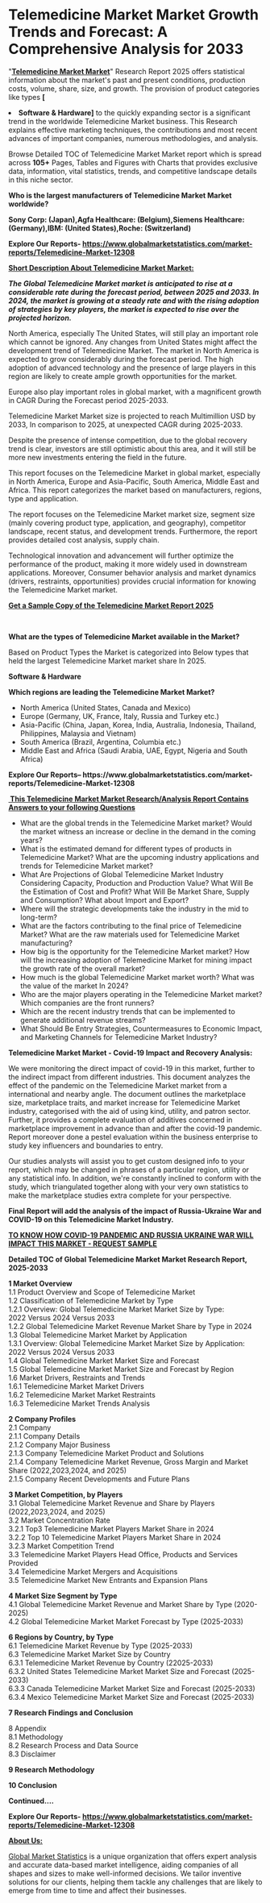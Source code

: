 <H1>Telemedicine Market Market Growth Trends and Forecast: A Comprehensive Analysis for 2033</H1><p>"<strong><a href="https://www.globalmarketstatistics.com/market-reports/Telemedicine-Market-12308">Telemedicine Market Market</a></strong>" Research Report 2025 offers statistical information about the market's past and present conditions, production costs, volume, share, size, and growth. The provision of product categories like types&nbsp;<strong>[<li>Software & Hardware]</strong>&nbsp;to the quickly expanding sector is a significant trend in the worldwide Telemedicine Market business. This Research explains effective marketing techniques, the contributions and most recent advances of important companies, numerous methodologies, and analysis.</p><p>Browse Detailed TOC of Telemedicine Market Market report which is spread across&nbsp;<strong>105+</strong>&nbsp;Pages, Tables and Figures with Charts that provides exclusive data, information, vital statistics, trends, and competitive landscape details in this niche sector.</p><p><strong>Who is the largest manufacturers of Telemedicine Market Market worldwide?</strong></p><p><strong>Sony Corp: (Japan),Agfa Healthcare: (Belgium),Siemens Healthcare: (Germany),IBM: (United States),Roche: (Switzerland)</strong></p><p><strong>Explore Our Reports-&nbsp;<a href="https://www.globalmarketstatistics.com/market-reports/Telemedicine-Market-12308">https://www.globalmarketstatistics.com/market-reports/Telemedicine-Market-12308</a></strong></p><p><strong><u>Short Description About Telemedicine Market Market:</u></strong></p><p><strong><em>The Global Telemedicine Market market is anticipated to rise at a considerable rate during the forecast period, between 2025 and 2033. In 2024, the market is growing at a steady rate and with the rising adoption of strategies by key players, the market is expected to rise over the projected horizon.</em></strong></p><p>North America, especially The United States, will still play an important role which cannot be ignored. Any changes from United States might affect the development trend of Telemedicine Market. The market in North America is expected to grow considerably during the forecast period. The high adoption of advanced technology and the presence of large players in this region are likely to create ample growth opportunities for the market.</p><p>Europe also play important roles in global market, with a magnificent growth in CAGR During the Forecast period 2025-2033.</p><p>Telemedicine Market Market size is projected to reach Multimillion USD by 2033, In comparison to 2025, at unexpected CAGR during 2025-2033.</p><p>Despite the presence of intense competition, due to the global recovery trend is clear, investors are still optimistic about this area, and it will still be more new investments entering the field in the future.</p><p>This report focuses on the Telemedicine Market in global market, especially in North America, Europe and Asia-Pacific, South America, Middle East and Africa. This report categorizes the market based on manufacturers, regions, type and application.</p><p>The report focuses on the Telemedicine Market market size, segment size (mainly covering product type, application, and geography), competitor landscape, recent status, and development trends. Furthermore, the report provides detailed cost analysis, supply chain.</p><p>Technological innovation and advancement will further optimize the performance of the product, making it more widely used in downstream applications. Moreover, Consumer behavior analysis and market dynamics (drivers, restraints, opportunities) provides crucial information for knowing the Telemedicine Market market.</p><p><strong><u>Get a Sample Copy of the Telemedicine Market Report 2025</u></strong></p><p>&nbsp;</p><p><strong>What are the types of Telemedicine Market available in the Market?</strong></p><p>Based on Product Types the Market is categorized into Below types that held the largest Telemedicine Market market share In 2025.</p><p><strong>Software & Hardware</strong></p><p><strong>Which regions are leading the Telemedicine Market Market?</strong></p><ul><li>North America (United States, Canada and Mexico)</li><li>Europe (Germany, UK, France, Italy, Russia and Turkey etc.)</li><li>Asia-Pacific (China, Japan, Korea, India, Australia, Indonesia, Thailand, Philippines, Malaysia and Vietnam)</li><li>South America (Brazil, Argentina, Columbia etc.)</li><li>Middle East and Africa (Saudi Arabia, UAE, Egypt, Nigeria and South Africa)</li></ul><p><strong>Explore Our Reports&ndash;&nbsp;https://www.globalmarketstatistics.com/market-reports/Telemedicine-Market-12308</strong></p><p><strong><u>&nbsp;This Telemedicine Market Market Research/Analysis Report Contains Answers to your following Questions</u></strong></p><ul><li>What are the global trends in the Telemedicine Market market? Would the market witness an increase or decline in the demand in the coming years?</li><li>What is the estimated demand for different types of products in Telemedicine Market? What are the upcoming industry applications and trends for Telemedicine Market market?</li><li>What Are Projections of Global Telemedicine Market Industry Considering Capacity, Production and Production Value? What Will Be the Estimation of Cost and Profit? What Will Be Market Share, Supply and Consumption? What about Import and Export?</li><li>Where will the strategic developments take the industry in the mid to long-term?</li><li>What are the factors contributing to the final price of Telemedicine Market? What are the raw materials used for Telemedicine Market manufacturing?</li><li>How big is the opportunity for the Telemedicine Market market? How will the increasing adoption of Telemedicine Market for mining impact the growth rate of the overall market?</li><li>How much is the global Telemedicine Market market worth? What was the value of the market In 2024?</li><li>Who are the major players operating in the Telemedicine Market market? Which companies are the front runners?</li><li>Which are the recent industry trends that can be implemented to generate additional revenue streams?</li><li>What Should Be Entry Strategies, Countermeasures to Economic Impact, and Marketing Channels for Telemedicine Market Industry?</li></ul><p><strong>Telemedicine Market Market - Covid-19 Impact and Recovery Analysis:</strong></p><p>We were monitoring the direct impact of covid-19 in this market, further to the indirect impact from different industries. This document analyzes the effect of the pandemic on the Telemedicine Market market from a international and nearby angle. The document outlines the marketplace size, marketplace traits, and market increase for Telemedicine Market industry, categorised with the aid of using kind, utility, and patron sector. Further, it provides a complete evaluation of additives concerned in marketplace improvement in advance than and after the covid-19 pandemic. Report moreover done a pestel evaluation within the business enterprise to study key influencers and boundaries to entry.</p><p>Our studies analysts will assist you to get custom designed info to your report, which may be changed in phrases of a particular region, utility or any statistical info. In addition, we're constantly inclined to conform with the study, which triangulated together along with your very own statistics to make the marketplace studies extra complete for your perspective.</p><p><strong>Final Report will add the analysis of the impact of Russia-Ukraine War and COVID-19 on this Telemedicine Market Industry.</strong></p><p><strong><u><a href="https://www.globalmarketstatistics.com/market-reports/Telemedicine-Market-12308">TO KNOW HOW COVID-19 PANDEMIC AND RUSSIA UKRAINE WAR WILL IMPACT THIS MARKET - REQUEST SAMPLE</a></u></strong></p><p><strong>Detailed TOC of Global Telemedicine Market Market Research Report, 2025-2033</strong></p><p><strong>1 Market Overview</strong><br /> 1.1 Product Overview and Scope of Telemedicine Market<br /> 1.2 Classification of Telemedicine Market by Type<br /> 1.2.1 Overview: Global Telemedicine Market Market Size by Type: 2022&nbsp;Versus 2024 Versus 2033<br /> 1.2.2 Global Telemedicine Market Revenue Market Share by Type in 2024<br /> 1.3 Global Telemedicine Market Market by Application<br /> 1.3.1 Overview: Global Telemedicine Market Market Size by Application: 2022&nbsp;Versus 2024 Versus 2033<br /> 1.4 Global Telemedicine Market Market Size and Forecast<br /> 1.5 Global Telemedicine Market Market Size and Forecast by Region<br /> 1.6 Market Drivers, Restraints and Trends<br /> 1.6.1 Telemedicine Market Market Drivers<br /> 1.6.2 Telemedicine Market Market Restraints<br /> 1.6.3 Telemedicine Market Trends Analysis</p><p><strong>2 Company Profiles</strong><br /> 2.1 Company<br /> 2.1.1 Company Details<br /> 2.1.2 Company Major Business<br /> 2.1.3 Company Telemedicine Market Product and Solutions<br /> 2.1.4 Company Telemedicine Market Revenue, Gross Margin and Market Share (2022,2023,2024, and 2025)<br /> 2.1.5 Company Recent Developments and Future Plans</p><p><strong>3 Market Competition, by Players</strong><br /> 3.1 Global Telemedicine Market Revenue and Share by Players (2022,2023,2024, and 2025)<br /> 3.2 Market Concentration Rate<br /> 3.2.1 Top3 Telemedicine Market Players Market Share in 2024<br /> 3.2.2 Top 10 Telemedicine Market Players Market Share in 2024<br /> 3.2.3 Market Competition Trend<br /> 3.3 Telemedicine Market Players Head Office, Products and Services Provided<br /> 3.4 Telemedicine Market Mergers and Acquisitions<br /> 3.5 Telemedicine Market New Entrants and Expansion Plans</p><p><strong>4 Market Size Segment by Type</strong><br /> 4.1 Global Telemedicine Market Revenue and Market Share by Type (2020-2025)<br /> 4.2 Global Telemedicine Market Market Forecast by Type (2025-2033)</p><p><strong>6 Regions by Country, by Type</strong><br /> 6.1 Telemedicine Market Revenue by Type (2025-2033)<br /> 6.3 Telemedicine Market Market Size by Country<br /> 6.3.1 Telemedicine Market Revenue by Country (22025-2033)<br /> 6.3.2 United States Telemedicine Market Market Size and Forecast (2025-2033)<br /> 6.3.3 Canada Telemedicine Market Market Size and Forecast (2025-2033)<br /> 6.3.4 Mexico Telemedicine Market Market Size and Forecast (2025-2033)</p><p><strong>7 Research Findings and Conclusion</strong></p><p>8 Appendix<br /> 8.1 Methodology<br /> 8.2 Research Process and Data Source<br /> 8.3 Disclaimer</p><p><strong>9 Research Methodology</strong></p><p><strong>10 Conclusion</strong></p><p><strong>Continued&hellip;.</strong></p><p><strong>Explore Our Reports-&nbsp;<a href="https://www.globalmarketstatistics.com/market-reports/Telemedicine-Market-12308">https://www.globalmarketstatistics.com/market-reports/Telemedicine-Market-12308</a></strong></p><p><strong><u>About Us:</u></strong></p><p><a href="https://www.globalmarketstatistics.com/">Global Market Statistics</a> is a unique organization that offers expert analysis and accurate data-based market intelligence, aiding companies of all shapes and sizes to make well-informed decisions. We tailor inventive solutions for our clients, helping them tackle any challenges that are likely to emerge from time to time and affect their businesses.</p><p>&nbsp;</p>
